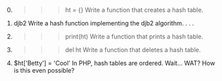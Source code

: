 0. >>> ht = {}
Write a function that creates a hash table.
1. djb2
Write a hash function implementing the djb2 algorithm.
.
.
.
5. >>> print(ht)
Write a function that prints a hash table.
6. >>> del ht
Write a function that deletes a hash table.
7. $ht['Betty'] = 'Cool'
In PHP, hash tables are ordered. Wait… WAT? How is this even possible?

